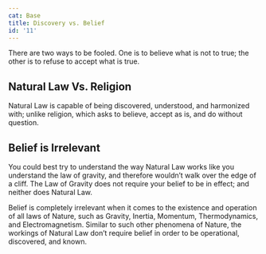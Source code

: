 ```yaml
---
cat: Base
title: Discovery vs. Belief
id: '11'
---
```


<youtube params="rel=0&start=5967"></youtube>

<span class="desc">There are two ways to be fooled. One is to believe what is not to true; the other is to refuse to accept what is true.</span>

## Natural Law Vs. Religion
Natural Law is capable of being discovered, understood, and harmonized with; unlike religion, which asks to believe, accept as is, and do without question.

## Belief is Irrelevant 
You could best try to understand the way Natural Law works like you understand the law of gravity, and therefore wouldn’t walk over the edge of a cliff. The Law of Gravity does not require your belief to be in effect; and neither does Natural Law.

Belief is completely irrelevant when it comes to the existence and operation of all laws of Nature, such as Gravity, Inertia, Momentum, Thermodynamics, and Electromagnetism. Similar to such other phenomena of Nature, the workings of Natural Law don’t require belief in order to be operational, discovered, and known.
